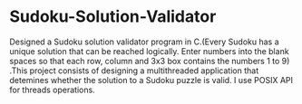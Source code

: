 # Sudoku-Solution-Validator
Designed a Sudoku solution validator program in C.(Every Sudoku has a unique solution that can be reached logically. Enter numbers into the blank spaces so that each row, column and 3x3 box contains the numbers 1 to 9)  .This project consists of designing a multithreaded application that detemines whether the solution to a Sudoku puzzle is valid.  I use POSIX API for threads operations.

